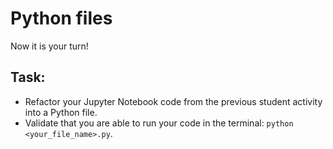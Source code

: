 # Python files 

Now it is your turn! 

## Task:
- Refactor your Jupyter Notebook code from the previous student activity into a Python file. 
- Validate that you are able to run your code in the terminal: `python <your_file_name>.py`. 

